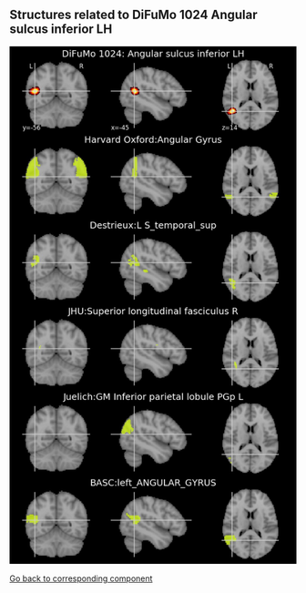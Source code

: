 


## Structures related to DiFuMo 1024 Angular sulcus inferior LH

![249](249.jpg "Structures related to DiFuMo 1024 Angular sulcus inferior LH")

[Go back to corresponding component](https://parietal-inria.github.io/DiFuMo/1024/html/249.html)